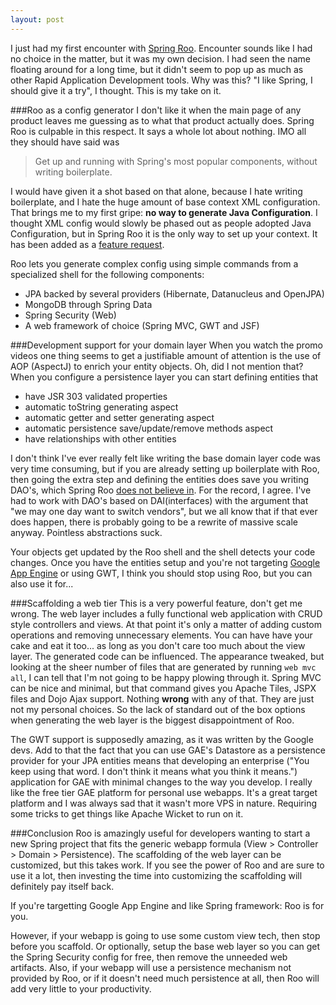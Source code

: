 ```yaml
---
layout: post
---
```

I just had my first encounter with [Spring Roo](http://projects.spring.io/spring-roo/). Encounter sounds like I had no choice in the matter, but it was my own decision. I had seen the name floating around for a long time, but it didn't seem to pop up as much as other Rapid Application Development tools. Why was this? "I like Spring, I should give it a try", I thought. This is my take on it.

###Roo as a config generator
I don't like it when the main page of any product leaves me guessing as to what that product actually does. Spring Roo is culpable in this respect. It says a whole lot about nothing. IMO all they should have said was
> Get up and running with Spring's most popular components, without writing boilerplate.

I would have given it a shot based on that alone, because I hate writing boilerplate, and I hate the huge amount of base context XML configuration. That brings me to my first gripe: __no way to generate Java Configuration__. I thought XML config would slowly be phased out as people adopted Java Configuration, but in Spring Roo it is the only way to set up your context. It has been added as a [feature request](https://jira.springsource.org/browse/ROO-2906).

Roo lets you generate complex config using simple commands from a specialized shell for the following components:

* JPA backed by several providers (Hibernate, Datanucleus and OpenJPA)
* MongoDB through Spring Data
* Spring Security (Web)
* A web framework of choice (Spring MVC, GWT and JSF)

###Development support for your domain layer
When you watch the promo videos one thing seems to get a justifiable amount of attention is the use of AOP (AspectJ) to enrich your entity objects. Oh, did I not mention that? When you configure a persistence layer you can start defining entities that

* have JSR 303 validated properties
* automatic toString generating aspect
* automatic getter and setter generating aspect
* automatic persistence save/update/remove methods aspect
* have relationships with other entities

I don't think I've ever really felt like writing the base domain layer code was very time consuming, but if you are already setting up boilerplate with Roo, then going the extra step and defining the entities does save you writing DAO's, which Spring Roo [does not believe in](docs.spring.io/spring-roo/reference/html/architecture.html#architecture-dao). For the record, I agree. I've had to work with DAO's based on DAI(interfaces) with the argument that "we may one day want to switch vendors", but we all know that if that ever does happen, there is probably going to be a rewrite of massive scale anyway. Pointless abstractions suck.

Your objects get updated by the Roo shell and the shell detects your code changes. Once you have the entities setup and you're not targeting [Google App Engine](https://developers.google.com/appengine/) or using GWT, I think you should stop using Roo, but you can also use it for...

###Scaffolding a web tier
This is a very powerful feature, don't get me wrong. The web layer includes a fully functional web application with CRUD style controllers and views. At that point it's only a matter of adding custom operations and removing unnecessary elements. You can have have your cake and eat it too... as long as you don't care too much about the view layer. The generated code can be influenced. The appearance tweaked, but looking at the sheer number of files that are generated by running `web mvc all`, I can tell that I'm not going to be happy plowing through it. Spring MVC can be nice and minimal, but that command gives you Apache Tiles, JSPX files and Dojo Ajax support. Nothing __wrong__ with any of that. They are just not my personal choices. So the lack of standard out of the box options when generating the web layer is the biggest disappointment of Roo. 

The GWT support is supposedly amazing, as it was written by the Google devs. Add to that the fact that you can use GAE's Datastore as a persistence provider for your JPA entities means that developing an enterprise ("You keep using that word. I don't think it means what you think it means.") application for GAE with minimal changes to the way you develop. I really like the free tier GAE platform for personal use webapps. It's a great target platform and I was always sad that it wasn't more VPS in nature. Requiring some tricks to get things like Apache Wicket to run on it.

###Conclusion
Roo is amazingly useful for developers wanting to start a new Spring project that fits the generic webapp formula (View > Controller > Domain > Persistence). The scaffolding of the web layer can be customized, but this takes work. If you see the power of Roo and are sure to use it a lot, then investing the time into customizing the scaffolding will definitely pay itself back.

If you're targetting Google App Engine and like Spring framework: Roo is for you.

However, if your webapp is going to use some custom view tech, then stop before you scaffold. Or optionally, setup the base web layer so you can get the Spring Security config for free, then remove the unneeded web artifacts. Also, if your webapp will use a persistence mechanism not provided by Roo, or if it doesn't need much persistence at all, then Roo will add very little to your productivity.